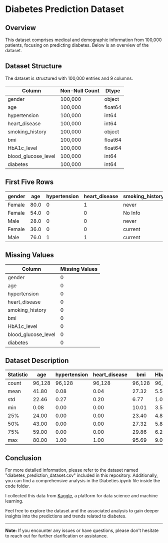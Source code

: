 # Diabetes Prediction Dataset

## Overview

This dataset comprises medical and demographic information from 100,000 patients, focusing on predicting diabetes. Below is an overview of the dataset.

## Dataset Structure

The dataset is structured with 100,000 entries and 9 columns.

| Column               | Non-Null Count | Dtype  |
|----------------------|----------------|--------|
| gender               | 100,000        | object |
| age                  | 100,000        | float64|
| hypertension         | 100,000        | int64  |
| heart_disease        | 100,000        | int64  |
| smoking_history      | 100,000        | object |
| bmi                  | 100,000        | float64|
| HbA1c_level          | 100,000        | float64|
| blood_glucose_level  | 100,000        | int64  |
| diabetes             | 100,000        | int64  |

## First Five Rows

| gender | age  | hypertension | heart_disease | smoking_history | bmi  | HbA1c_level | blood_glucose_level | diabetes |
|--------|------|--------------|---------------|------------------|------|-------------|----------------------|----------|
| Female | 80.0 | 0            | 1             | never            | 25.19| 6.6         | 140                  | 0        |
| Female | 54.0 | 0            | 0             | No Info          | 27.32| 6.6         | 80                   | 0        |
| Male   | 28.0 | 0            | 0             | never            | 27.32| 5.7         | 158                  | 0        |
| Female | 36.0 | 0            | 0             | current          | 23.45| 5.0         | 155                  | 0        |
| Male   | 76.0 | 1            | 1             | current          | 20.14| 4.8         | 155                  | 0        |

## Missing Values

| Column               | Missing Values |
|----------------------|----------------|
| gender               | 0              |
| age                  | 0              |
| hypertension         | 0              |
| heart_disease        | 0              |
| smoking_history      | 0              |
| bmi                  | 0              |
| HbA1c_level          | 0              |
| blood_glucose_level  | 0              |
| diabetes             | 0              |

## Dataset Description

| Statistic            | age    | hypertension | heart_disease | bmi   | HbA1c_level | blood_glucose_level | diabetes |
|----------------------|--------|--------------|---------------|-------|-------------|----------------------|----------|
| count                | 96,128 | 96,128       | 96,128        | 96,128| 96,128      | 96,128               | 96,128   |
| mean                 | 41.80  | 0.08         | 0.04          | 27.32 | 5.53        | 138.22               | 0.09     |
| std                  | 22.46  | 0.27         | 0.20          | 6.77  | 1.07        | 40.91                | 0.28     |
| min                  | 0.08   | 0.00         | 0.00          | 10.01 | 3.50        | 80.00                | 0.00     |
| 25%                  | 24.00  | 0.00         | 0.00          | 23.40 | 4.80        | 100.00               | 0.00     |
| 50%                  | 43.00  | 0.00         | 0.00          | 27.32 | 5.80        | 140.00               | 0.00     |
| 75%                  | 59.00  | 0.00         | 0.00          | 29.86 | 6.20        | 159.00               | 0.00     |
| max                  | 80.00  | 1.00         | 1.00          | 95.69 | 9.00        | 300.00               | 1.00     |


## Conclusion

For more detailed information, please refer to the dataset named "diabetes_prediction_dataset.csv" included in this repository. Additionally, you can find a comprehensive analysis in the Diabeties.ipynb file inside the code folder.

I collected this data from [Kaggle](https://www.kaggle.com), a platform for data science and machine learning.

Feel free to explore the dataset and the associated analysis to gain deeper insights into the predictions and trends related to diabetes.

---

**Note:** If you encounter any issues or have questions, please don't hesitate to reach out for further clarification or assistance.

